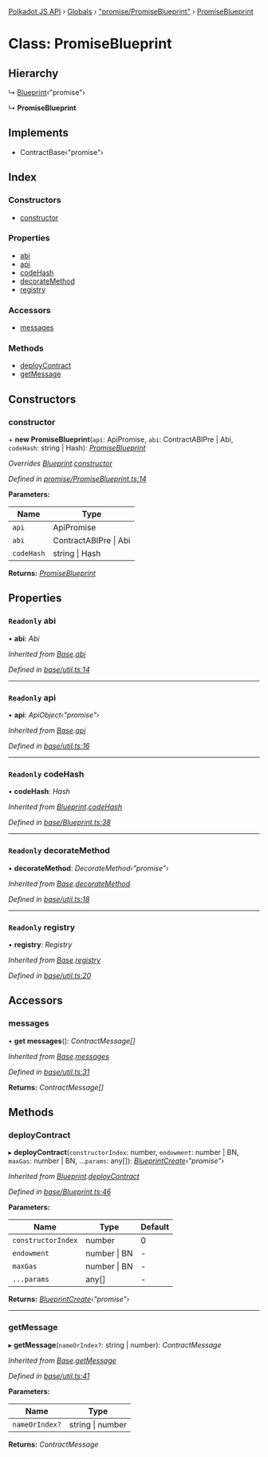 [Polkadot JS API](../README.md) › [Globals](../globals.md) › ["promise/PromiseBlueprint"](../modules/_promise_promiseblueprint_.md) › [PromiseBlueprint](_promise_promiseblueprint_.promiseblueprint.md)

# Class: PromiseBlueprint

## Hierarchy

  ↳ [Blueprint](_base_blueprint_.blueprint.md)‹"promise"›

  ↳ **PromiseBlueprint**

## Implements

* ContractBase‹"promise"›

## Index

### Constructors

* [constructor](_promise_promiseblueprint_.promiseblueprint.md#constructor)

### Properties

* [abi](_promise_promiseblueprint_.promiseblueprint.md#readonly-abi)
* [api](_promise_promiseblueprint_.promiseblueprint.md#readonly-api)
* [codeHash](_promise_promiseblueprint_.promiseblueprint.md#readonly-codehash)
* [decorateMethod](_promise_promiseblueprint_.promiseblueprint.md#readonly-decoratemethod)
* [registry](_promise_promiseblueprint_.promiseblueprint.md#readonly-registry)

### Accessors

* [messages](_promise_promiseblueprint_.promiseblueprint.md#messages)

### Methods

* [deployContract](_promise_promiseblueprint_.promiseblueprint.md#deploycontract)
* [getMessage](_promise_promiseblueprint_.promiseblueprint.md#getmessage)

## Constructors

###  constructor

\+ **new PromiseBlueprint**(`api`: ApiPromise, `abi`: ContractABIPre | Abi, `codeHash`: string | Hash): *[PromiseBlueprint](_promise_promiseblueprint_.promiseblueprint.md)*

*Overrides [Blueprint](_base_blueprint_.blueprint.md).[constructor](_base_blueprint_.blueprint.md#constructor)*

*Defined in [promise/PromiseBlueprint.ts:14](https://github.com/polkadot-js/api/blob/174510a928/packages/api-contract/src/promise/PromiseBlueprint.ts#L14)*

**Parameters:**

Name | Type |
------ | ------ |
`api` | ApiPromise |
`abi` | ContractABIPre &#124; Abi |
`codeHash` | string &#124; Hash |

**Returns:** *[PromiseBlueprint](_promise_promiseblueprint_.promiseblueprint.md)*

## Properties

### `Readonly` abi

• **abi**: *Abi*

*Inherited from [Base](_base_util_.base.md).[abi](_base_util_.base.md#readonly-abi)*

*Defined in [base/util.ts:14](https://github.com/polkadot-js/api/blob/174510a928/packages/api-contract/src/base/util.ts#L14)*

___

### `Readonly` api

• **api**: *ApiObject‹"promise"›*

*Inherited from [Base](_base_util_.base.md).[api](_base_util_.base.md#readonly-api)*

*Defined in [base/util.ts:16](https://github.com/polkadot-js/api/blob/174510a928/packages/api-contract/src/base/util.ts#L16)*

___

### `Readonly` codeHash

• **codeHash**: *Hash*

*Inherited from [Blueprint](_base_blueprint_.blueprint.md).[codeHash](_base_blueprint_.blueprint.md#readonly-codehash)*

*Defined in [base/Blueprint.ts:38](https://github.com/polkadot-js/api/blob/174510a928/packages/api-contract/src/base/Blueprint.ts#L38)*

___

### `Readonly` decorateMethod

• **decorateMethod**: *DecorateMethod‹"promise"›*

*Inherited from [Base](_base_util_.base.md).[decorateMethod](_base_util_.base.md#readonly-decoratemethod)*

*Defined in [base/util.ts:18](https://github.com/polkadot-js/api/blob/174510a928/packages/api-contract/src/base/util.ts#L18)*

___

### `Readonly` registry

• **registry**: *Registry*

*Inherited from [Base](_base_util_.base.md).[registry](_base_util_.base.md#readonly-registry)*

*Defined in [base/util.ts:20](https://github.com/polkadot-js/api/blob/174510a928/packages/api-contract/src/base/util.ts#L20)*

## Accessors

###  messages

• **get messages**(): *ContractMessage[]*

*Inherited from [Base](_base_util_.base.md).[messages](_base_util_.base.md#messages)*

*Defined in [base/util.ts:31](https://github.com/polkadot-js/api/blob/174510a928/packages/api-contract/src/base/util.ts#L31)*

**Returns:** *ContractMessage[]*

## Methods

###  deployContract

▸ **deployContract**(`constructorIndex`: number, `endowment`: number | BN, `maxGas`: number | BN, ...`params`: any[]): *[BlueprintCreate](../interfaces/_base_blueprint_.blueprintcreate.md)‹"promise"›*

*Inherited from [Blueprint](_base_blueprint_.blueprint.md).[deployContract](_base_blueprint_.blueprint.md#deploycontract)*

*Defined in [base/Blueprint.ts:46](https://github.com/polkadot-js/api/blob/174510a928/packages/api-contract/src/base/Blueprint.ts#L46)*

**Parameters:**

Name | Type | Default |
------ | ------ | ------ |
`constructorIndex` | number | 0 |
`endowment` | number &#124; BN | - |
`maxGas` | number &#124; BN | - |
`...params` | any[] | - |

**Returns:** *[BlueprintCreate](../interfaces/_base_blueprint_.blueprintcreate.md)‹"promise"›*

___

###  getMessage

▸ **getMessage**(`nameOrIndex?`: string | number): *ContractMessage*

*Inherited from [Base](_base_util_.base.md).[getMessage](_base_util_.base.md#getmessage)*

*Defined in [base/util.ts:41](https://github.com/polkadot-js/api/blob/174510a928/packages/api-contract/src/base/util.ts#L41)*

**Parameters:**

Name | Type |
------ | ------ |
`nameOrIndex?` | string &#124; number |

**Returns:** *ContractMessage*

